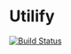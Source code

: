 # Utilify
[![Build Status](https://travis-ci.org/farahat80/utilify.svg?branch=master)](https://travis-ci.org/farahat80/utilify)

